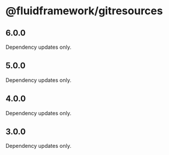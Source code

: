 # @fluidframework/gitresources

## 6.0.0

Dependency updates only.

## 5.0.0

Dependency updates only.

## 4.0.0

Dependency updates only.

## 3.0.0

Dependency updates only.
